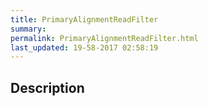 ```yaml
---
title: PrimaryAlignmentReadFilter
summary: 
permalink: PrimaryAlignmentReadFilter.html
last_updated: 19-58-2017 02:58:19
---
```


## Description



